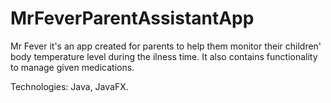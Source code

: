 # MrFeverParentAssistantApp

Mr Fever it's an app created for parents to help them monitor their children' body temperature level during the ilness time. It also contains functionality to manage given medications.

Technologies:
Java,
JavaFX.
